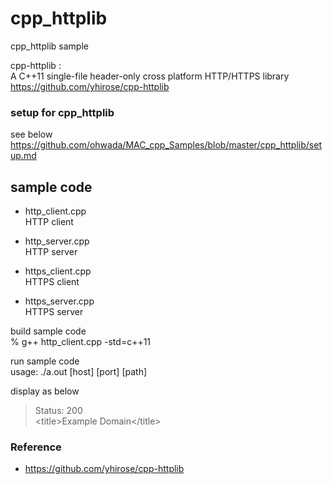 cpp_httplib
===============

cpp_httplib sample <br/>

cpp-httplib : <br/>
A C++11 single-file header-only cross platform HTTP/HTTPS library <br/>
https://github.com/yhirose/cpp-httplib <br/>


### setup for cpp_httplib
see below <br/>
https://github.com/ohwada/MAC_cpp_Samples/blob/master/cpp_httplib/setup.md <br/>


## sample code
- http_client.cpp <br/>
HTTP client <br/> 
- http_server.cpp <br/>
HTTP server <br/>

- https_client.cpp <br/>
HTTPS client <br/>
- https_server.cpp <br/>
HTTPS server <br/>


build sample code<br/>
% g++ http_client.cpp -std=c++11  <br/>

run sample code <br/>
usage: ./a.out [host] [port] [path] <br/>

display as below <br/>
> Status: 200 <br/>
>  \<title\>Example Domain\</title\> <br/>


### Reference <br/>
- https://github.com/yhirose/cpp-httplib 

